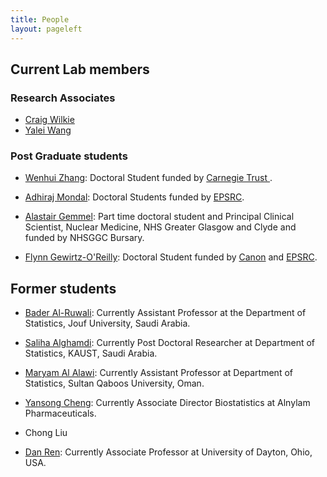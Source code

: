 ```yaml
---
title: People
layout: pageleft
---
```


<div class="other" markdown=1>


## Current Lab members


### Research Associates
- [Craig Wilkie](https://www.gla.ac.uk/schools/mathematicsstatistics/staff/craigwilkie/)
- [Yalei Wang](https://www.gla.ac.uk/schools/mathematicsstatistics/staff/yaleiyang/)



### Post Graduate students 
- [Wenhui Zhang](https://www.carnegie-trust.org/alumni/wenhui-zhang-2/): Doctoral Student funded by [Carnegie Trust ](https://www.carnegie-trust.org/).

- [Adhiraj Mondal](https://www.gla.ac.uk/pgrs/adhirajmandal/): Doctoral Students funded by [EPSRC](https://www.ukri.org/councils/epsrc/).
 
- [Alastair Gemmel](https://www.gla.ac.uk/subjects/medicine/staff/index.html/staffcontact/person/4edfe9e08197): Part time doctoral student and Principal Clinical Scientist, Nuclear Medicine, NHS Greater Glasgow and Clyde and funded by NHSGGC Bursary.
 
- [Flynn Gewirtz-O'Reilly](https://www.linkedin.com/in/flynn-gewirtz-o-reilly-ba8431101/?originalSubdomain=uk): Doctoral Student funded by [Canon](https://research.eu.medical.canon/) and [EPSRC](https://www.ukri.org/councils/epsrc/).



## Former students 
* [Bader Al-Ruwali](https://www.ju.edu.sa/en/colleges/science-college/college-of-science/departments/department-of-mathematics/department-members/statistics/): Currently Assistant Professor at the Department of Statistics, Jouf University, Saudi Arabia.
 
* [Saliha Alghamdi](https://cemse.kaust.edu.sa/stat/people/person/salihah-s-alghamdi): Currently Post Doctoral Researcher at Department of Statistics, KAUST, Saudi Arabia.

* [Maryam Al Alawi](https://www.squ.edu.om/Portals/8/CV/Statistics/Maryam%20Al-AlawiCV.pdf?ver=2020-01-23-101749-377): Currently Assistant Professor at Department of Statistics,  Sultan Qaboos University, Oman.

* [Yansong Cheng](https://www.linkedin.com/in/yansongcheng/): Currently  Associate Director Biostatistics at Alnylam Pharmaceuticals.

* Chong Liu

*  [Dan Ren](https://udayton.edu/directory/artssciences/mathematics/ren_dan.php): Currently Associate Professor at University of Dayton, Ohio, USA.




</div>